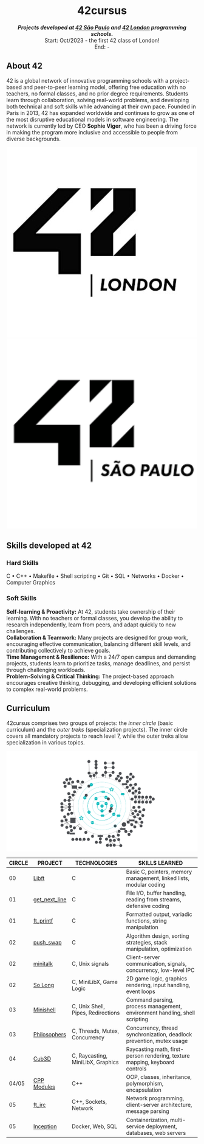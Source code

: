 <h1 align="center">42cursus</h1>

<p align="center">
  <b><i>Projects developed at <a href="https://www.42sp.org.br/">42 São Paulo</a> and <a href="https://42london.com/">42 London</a> programming schools.</i></b><br>
  Start: Oct/2023 - the first 42 class of London! <br>
  End: -
</p>

<h2>About 42</h2>

<p>
42 is a global network of innovative programming schools with a project-based and peer-to-peer learning model, offering free education with no teachers, no formal classes, and no prior degree requirements. Students learn through collaboration, solving real-world problems, and developing both technical and soft skills while advancing at their own pace. Founded in Paris in 2013, 42 has expanded worldwide and continues to grow as one of the most disruptive educational models in software engineering. The network is currently led by CEO <b>Sophie Viger</b>, who has been a driving force in making the program more inclusive and accessible to people from diverse backgrounds.
</p>
<p align="center">
   <a href="https://www.42sp.org.br/">
  <img src="assets/london.png" alt="london campus" />
    </a>
  <a href="https://42london.com/">
  <img src="assets/saopaulo.png" alt="sao paulo campus" />
    </a>
</p>

<h2>Skills developed at 42</h2>

<h3>Hard Skills</h3>
<p>
C • C++ • Makefile • Shell scripting • Git • SQL • Networks • Docker • Computer Graphics
</p>

<h3>Soft Skills</h3>
<p>
  <b>Self-learning & Proactivity:</b> At 42, students take ownership of their learning. With no teachers or formal classes, you develop the ability to research independently, learn from peers, and adapt quickly to new challenges.<br>
  <b>Collaboration & Teamwork:</b> Many projects are designed for group work, encouraging effective communication, balancing different skill levels, and contributing collectively to achieve goals.<br>
  <b>Time Management & Resilience:</b> With a 24/7 open campus and demanding projects, students learn to prioritize tasks, manage deadlines, and persist through challenging workloads.<br>
  <b>Problem-Solving & Critical Thinking:</b> The project-based approach encourages creative thinking, debugging, and developing efficient solutions to complex real-world problems.
</p>

<h2>Curriculum</h2>

<p>
42cursus comprises two groups of projects: the <i>inner circle</i> (basic curriculum) and the <i>outer treks</i> (specialization projects). The inner circle covers all mandatory projects to reach level 7, while the outer treks allow specialization in various topics.
</p>

<p align="center">
  <img src="assets/holygraph.png" alt="holygraph" />
</p>

<table align="center">
  <thead>
    <tr>
      <th>CIRCLE</th>
      <th>PROJECT</th>
      <th>TECHNOLOGIES</th>
      <th>SKILLS LEARNED</th>
    </tr>
  </thead>
  <tbody>
    <tr>
      <td>00</td>
      <td><a href="https://github.com/sabrinafn/42_libft">Libft</a></td>
      <td>C</td>
      <td>Basic C, pointers, memory management, linked lists, modular coding</td>
    </tr>
    <tr>
      <td>01</td>
      <td><a href="https://github.com/sabrinafn/42_get_next_line">get_next_line</a></td>
      <td>C</td>
      <td>File I/O, buffer handling, reading from streams, defensive coding</td>
    </tr>
    <tr>
      <td>01</td>
      <td><a href="https://github.com/sabrinafn/42_ft_printf">ft_printf</a></td>
      <td>C</td>
      <td>Formatted output, variadic functions, string manipulation</td>
    </tr>
    <tr>
      <td>02</td>
      <td><a href="https://github.com/sabrinafn/42_push_swap">push_swap</a></td>
      <td>C</td>
      <td>Algorithm design, sorting strategies, stack manipulation, optimization</td>
    </tr>
    <tr>
      <td>02</td>
      <td><a href="https://github.com/sabrinafn/42_minitalk">minitalk</a></td>
      <td>C, Unix signals</td>
      <td>Client-server communication, signals, concurrency, low-level IPC</td>
    </tr>
    <tr>
      <td>02</td>
      <td><a href="https://github.com/sabrinafn/42_so_long">So Long</a></td>
      <td>C, MiniLibX, Game Logic</td>
      <td>2D game logic, graphics rendering, input handling, event loops</td>
    </tr>
    <tr>
      <td>03</td>
      <td><a href="https://github.com/sabrinafn/42_minishelll">Minishell</a></td>
      <td>C, Unix Shell, Pipes, Redirections</td>
      <td>Command parsing, process management, environment handling, shell scripting</td>
    </tr>
    <tr>
      <td>03</td>
      <td><a href="https://github.com/sabrinafn/42_philo">Philosophers</a></td>
      <td>C, Threads, Mutex, Concurrency</td>
      <td>Concurrency, thread synchronization, deadlock prevention, mutex usage</td>
    </tr>
    <tr>
      <td>04</td>
      <td><a href="https://github.com/sabrinafn/42_cub3D">Cub3D</a></td>
      <td>C, Raycasting, MiniLibX, Graphics</td>
      <td>Raycasting math, first-person rendering, texture mapping, keyboard controls</td>
    </tr>
    <tr>
      <td>04/05</td>
      <td><a href="https://github.com/sabrinafn/42_CPP">CPP Modules</a></td>
      <td>C++</td>
      <td>OOP, classes, inheritance, polymorphism, encapsulation</td>
    </tr>
    <tr>
      <td>05</td>
      <td><a href="https://github.com/sabrinafn/42_ft_irc">ft_irc</a></td>
      <td>C++, Sockets, Network</td>
      <td>Network programming, client-server architecture, message parsing</td>
    </tr>
    <tr>
      <td>05</td>
      <td><a href="https://github.com/sabrinafn/42_inception">Inception</a></td>
      <td>Docker, Web, SQL</td>
      <td>Containerization, multi-service deployment, databases, web servers</td>
    </tr>
  </tbody>
</table>
